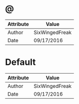 # @
| Attribute | Value |
| ---  | ---     |
| Author | SixWingedFreak |
| Date | 09/17/2016 |
# Default
| Attribute | Value |
| ---  | ---     |
| Author | SixWingedFreak |
| Date | 09/17/2016 |
